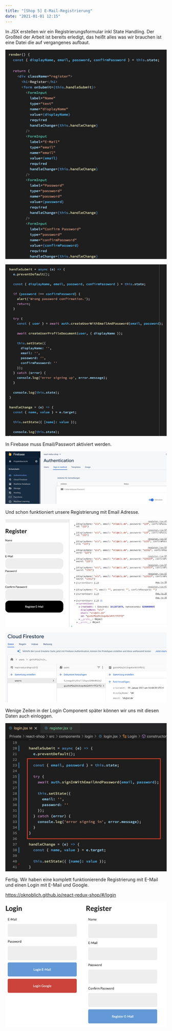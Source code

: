 ```yaml
---
title: "[Shop 5] E-Mail-Registrierung"
date: "2021-01-01 12:15"
---
```


In JSX erstellen wir ein Registrierungsformular inkl State Handling. Der Großteil der Arbeit ist bereits erledigt, das heißt alles was wir brauchen ist eine Datei die auf vergangenes aufbaut.

![Screenshot](../images/15-1.jpg)

![Screenshot](../images/15-2.jpg)

In Firebase muss Email/Passwort aktiviert werden.

![Screenshot](../images/15-3.jpg)

Und schon funktioniert unsere Registrierung mit Email Adresse.

![Screenshot](../images/15-4.jpg)

![Screenshot](../images/15-5.jpg)

Wenige Zeilen in der Login Component später können wir uns mit diesen Daten auch einloggen.

![Screenshot](../images/15-6.jpg)

Fertig. Wir haben eine komplett funktionierende Registrierung mit E-Mail und einen Login mit E-Mail und Google.

https://oknoblich.github.io/react-redux-shop/#/login

![Screenshot](../images/15-7.jpg)
